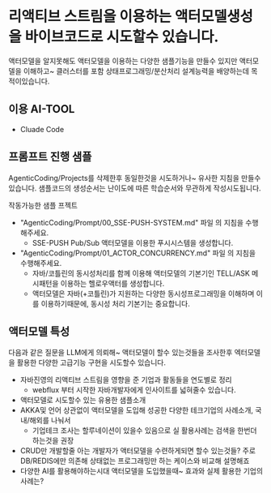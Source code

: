 # 리액티브 스트림을 이용하는 액터모델생성을 바이브코드로 시도할수 있습니다.

액터모델을 알지못해도 액터모델을 이용하는 다양한 샘플기능을 만들수 있지만
액터모델을 이해하고~ 클러스터를 포함 상태프로그래밍/분산처리 설계능력을 배양하는데 목적이있습니다. 


## 이용 AI-TOOL
- Cluade Code

## 프롬프트 진행 샘플

AgenticCoding/Projects를 삭제한후 동일한것을 시도하거나~ 유사한 지침을 만들수 있습니다.
샘플코드의 생성순서는 난이도에 따른 학습순서와 무관하게 작성시도됩니다.

작동가능한 샘플 프젝트

- "AgenticCoding/Prompt/00_SSE-PUSH-SYSTEM.md" 파일 의 지침을 수행해주세요.
  - SSE-PUSH Pub/Sub 액터모델을 이용한 푸시시스템을 생성합니다.
- "AgenticCoding/Prompt/01_ACTOR_CONCURRENCY.md" 파일 의 지침을 수행해주세요.
  - 자바/코틀린의 동시성처리를 함께 이용해 액터모델의 기본기인 TELL/ASK 메시패턴을 이용하는 헬로우액터를 생성합니다.
  - 액터모델은 자바(+코틀린)가 지원하는 다양한 동시성프로그래밍을 이해하며 이를 이용하기때문에, 동시성 처리 기본기는 중요합니다.


## 액터모델 특성

다음과 같은 질문을 LLM에게 의뢰해~ 액터모델이 할수 있는것들을 조사한후 엑터모델을 활용한 다양한 고급기능 구현을 시도할수 있습니다.

- 자바진영의 리액티브 스트림을 영향을 준 기업과 활동들을 연도별로 정리
  - webflux 부터 시작한 자바개발자에게 인사이트를 넓혀줄수 있습니다.
- 액터모델로 시도할수 있는 유용한 샘플소개
- AKKA및 언어 상관없이 액터모델을 도입해 성공한 다양한 테크기업의 사례소개, 국내/해외를 나눠서 
  - 기업테크 조사는 할루네이션이 있을수 있음으로 실 활용사례는 검색을 한번더 하는것을 권장
- CRUD만 개발할줄 아는 개발자가 액터모델을 수련하게되면 할수 있는것들? 주로 DB/REDIS에만 의존해 상태없는 프로그래밍만 하는 케이스와 비교해 설명해죠
- 다양한 AI를 활용해야하는시대 액터모델을 도입했을때~ 효과와 실제 활용한 기업의 사례는?
